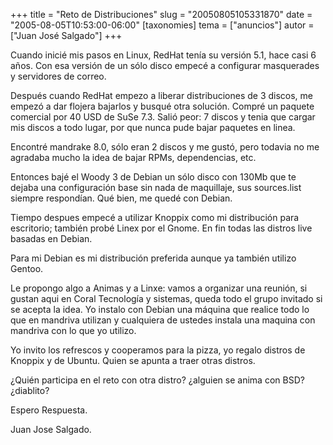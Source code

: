 +++
title = "Reto de Distribuciones"
slug = "20050805105331870"
date = "2005-08-05T10:53:00-06:00"
[taxonomies]
tema = ["anuncios"]
autor = ["Juan José Salgado"]
+++

Cuando inicié mis pasos en Linux, RedHat tenía su versión 5.1, hace casi
6 años. Con esa versión de un sólo disco empecé a configurar masquerades
y servidores de correo.

Después cuando RedHat empezo a liberar distribuciones de 3 discos, me
empezó a dar flojera bajarlos y busqué otra solución. Compré un paquete
comercial por 40 USD de SuSe 7.3. Salió peor: 7 discos y tenia que
cargar mis discos a todo lugar, por que nunca pude bajar paquetes en
linea.

<!-- more -->
Encontré mandrake 8.0, sólo eran 2 discos y me gustó, pero todavia no me
agradaba mucho la idea de bajar RPMs, dependencias, etc.

Entonces bajé el Woody 3 de Debian un sólo disco con 130Mb que te dejaba
una configuración base sin nada de maquillaje, sus sources.list siempre
respondían. Qué bien, me quedé con Debian.

Tiempo despues empecé a utilizar Knoppix como mi distribución para
escritorio; también probé Linex por el Gnome. En fin todas las distros
live basadas en Debian.

Para mi Debian es mi distribución preferida aunque ya también utilizo
Gentoo.

Le propongo algo a Animas y a Linxe: vamos a organizar una reunión, si
gustan aqui en Coral Tecnología y sistemas, queda todo el grupo invitado
si se acepta la idea. Yo instalo con Debian una máquina que realice todo
lo que en mandriva utilizan y cualquiera de ustedes instala una maquina
con mandriva con lo que yo utilizo.

Yo invito los refrescos y cooperamos para la pizza, yo regalo distros de
Knoppix y de Ubuntu. Quien se apunta a traer otras distros.

¿Quién participa en el reto con otra distro? ¿alguien se anima con BSD?
¿diablito?

Espero Respuesta.

Juan Jose Salgado.

